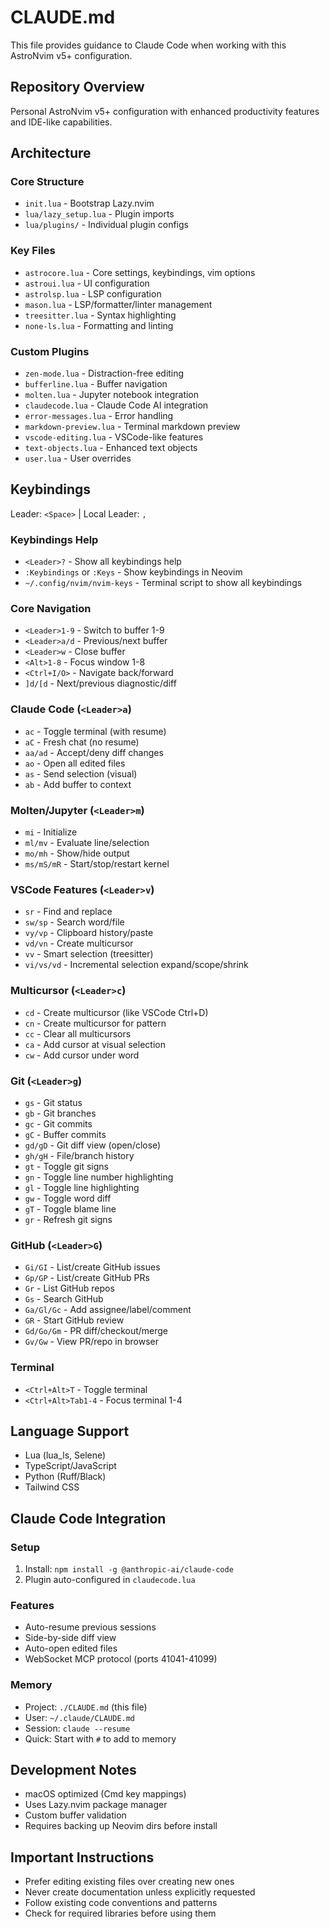 # CLAUDE.md

This file provides guidance to Claude Code when working with this AstroNvim v5+ configuration.

## Repository Overview

Personal AstroNvim v5+ configuration with enhanced productivity features and IDE-like capabilities.

## Architecture

### Core Structure
- `init.lua` - Bootstrap Lazy.nvim
- `lua/lazy_setup.lua` - Plugin imports
- `lua/plugins/` - Individual plugin configs

### Key Files
- `astrocore.lua` - Core settings, keybindings, vim options
- `astroui.lua` - UI configuration
- `astrolsp.lua` - LSP configuration
- `mason.lua` - LSP/formatter/linter management
- `treesitter.lua` - Syntax highlighting
- `none-ls.lua` - Formatting and linting

### Custom Plugins
- `zen-mode.lua` - Distraction-free editing
- `bufferline.lua` - Buffer navigation
- `molten.lua` - Jupyter notebook integration
- `claudecode.lua` - Claude Code AI integration
- `error-messages.lua` - Error handling
- `markdown-preview.lua` - Terminal markdown preview
- `vscode-editing.lua` - VSCode-like features
- `text-objects.lua` - Enhanced text objects
- `user.lua` - User overrides

## Keybindings

Leader: `<Space>` | Local Leader: `,`

### Keybindings Help
- `<Leader>?` - Show all keybindings help
- `:Keybindings` or `:Keys` - Show keybindings in Neovim
- `~/.config/nvim/nvim-keys` - Terminal script to show all keybindings

### Core Navigation
- `<Leader>1-9` - Switch to buffer 1-9
- `<Leader>a/d` - Previous/next buffer
- `<Leader>w` - Close buffer
- `<Alt>1-8` - Focus window 1-8
- `<Ctrl+I/O>` - Navigate back/forward
- `]d/[d` - Next/previous diagnostic/diff

### Claude Code (`<Leader>a`)
- `ac` - Toggle terminal (with resume)
- `aC` - Fresh chat (no resume)
- `aa/ad` - Accept/deny diff changes
- `ao` - Open all edited files
- `as` - Send selection (visual)
- `ab` - Add buffer to context

### Molten/Jupyter (`<Leader>m`)
- `mi` - Initialize
- `ml/mv` - Evaluate line/selection
- `mo/mh` - Show/hide output
- `ms/mS/mR` - Start/stop/restart kernel

### VSCode Features (`<Leader>v`)
- `sr` - Find and replace
- `sw/sp` - Search word/file
- `vy/vp` - Clipboard history/paste
- `vd/vn` - Create multicursor
- `vv` - Smart selection (treesitter)
- `vi/vs/vd` - Incremental selection expand/scope/shrink

### Multicursor (`<Leader>c`)
- `cd` - Create multicursor (like VSCode Ctrl+D)
- `cn` - Create multicursor for pattern
- `cc` - Clear all multicursors
- `ca` - Add cursor at visual selection
- `cw` - Add cursor under word

### Git (`<Leader>g`)
- `gs` - Git status
- `gb` - Git branches
- `gc` - Git commits
- `gC` - Buffer commits
- `gd/gD` - Git diff view (open/close)
- `gh/gH` - File/branch history
- `gt` - Toggle git signs
- `gn` - Toggle line number highlighting
- `gl` - Toggle line highlighting
- `gw` - Toggle word diff
- `gT` - Toggle blame line
- `gr` - Refresh git signs

### GitHub (`<Leader>G`)
- `Gi/GI` - List/create GitHub issues
- `Gp/GP` - List/create GitHub PRs
- `Gr` - List GitHub repos
- `Gs` - Search GitHub
- `Ga/Gl/Gc` - Add assignee/label/comment
- `GR` - Start GitHub review
- `Gd/Go/Gm` - PR diff/checkout/merge
- `Gv/Gw` - View PR/repo in browser

### Terminal
- `<Ctrl+Alt>T` - Toggle terminal
- `<Ctrl+Alt>Tab1-4` - Focus terminal 1-4

## Language Support
- Lua (lua_ls, Selene)
- TypeScript/JavaScript
- Python (Ruff/Black)
- Tailwind CSS

## Claude Code Integration

### Setup
1. Install: `npm install -g @anthropic-ai/claude-code`
2. Plugin auto-configured in `claudecode.lua`

### Features
- Auto-resume previous sessions
- Side-by-side diff view
- Auto-open edited files
- WebSocket MCP protocol (ports 41041-41099)

### Memory
- Project: `./CLAUDE.md` (this file)
- User: `~/.claude/CLAUDE.md`
- Session: `claude --resume`
- Quick: Start with `#` to add to memory

## Development Notes
- macOS optimized (Cmd key mappings)
- Uses Lazy.nvim package manager
- Custom buffer validation
- Requires backing up Neovim dirs before install

## Important Instructions
- Prefer editing existing files over creating new ones
- Never create documentation unless explicitly requested
- Follow existing code conventions and patterns
- Check for required libraries before using them